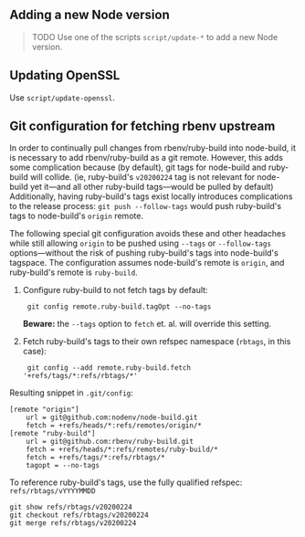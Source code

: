 ## Adding a new Node version

> TODO
> Use one of the scripts `script/update-*` to add a new Node version.

## Updating OpenSSL

Use `script/update-openssl`.

## Git configuration for fetching rbenv upstream

In order to continually pull changes from rbenv/ruby-build into node-build, it is necessary to add rbenv/ruby-build as a git remote.
However, this adds some complication because (by default), git tags for node-build and ruby-build will collide.
(ie, ruby-build's `v20200224` tag is not relevant for node-build yet it—and all other ruby-build tags—would be pulled by default)
Additionally, having ruby-build's tags exist locally introduces complications to the release process: `git push --follow-tags` would push ruby-build's tags to node-build's `origin` remote.

The following special git configuration avoids these and other headaches while still allowing `origin` to be pushed using `--tags` or `--follow-tags` options—without the risk of pushing ruby-build's tags into node-build's tagspace.
The configuration assumes node-build's remote is `origin`, and ruby-build's remote is `ruby-build`.

1. Configure ruby-build to not fetch tags by default:

        git config remote.ruby-build.tagOpt --no-tags

   **Beware:** the `--tags` option to `fetch` et. al. will override this setting.

2. Fetch ruby-build's tags to their own refspec namespace (`rbtags`, in this case):

        git config --add remote.ruby-build.fetch '+refs/tags/*:refs/rbtags/*'


Resulting snippet in `.git/config`:

```gitconfig
[remote "origin"]
	url = git@github.com:nodenv/node-build.git
	fetch = +refs/heads/*:refs/remotes/origin/*
[remote "ruby-build"]
	url = git@github.com:rbenv/ruby-build.git
	fetch = +refs/heads/*:refs/remotes/ruby-build/*
	fetch = +refs/tags/*:refs/rbtags/*
	tagopt = --no-tags
```

To reference ruby-build's tags, use the fully qualified refspec: `refs/rbtags/vYYYYMMDD`

    git show refs/rbtags/v20200224
    git checkout refs/rbtags/v20200224
    git merge refs/rbtags/v20200224
